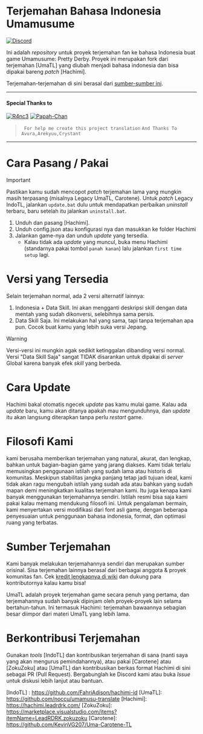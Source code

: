 # Terjemahan Bahasa Indonesia Umamusume 
[![Discord](https://img.shields.io/discord/980222697151807488?logo=discord&logoColor=4bba35&label=Discord)](https://discord.gg/Hx8FpDwRjw)

Ini adalah *repository* untuk proyek terjemahan fan ke bahasa Indonesia buat game Umamusume: Pretty Derby.
Proyek ini merupakan fork dari terjemahan [UmaTL] yang diubah menjadi bahasa indonesia dan bisa dipakai bareng *patch* [Hachimi].

Terjemahan-terjemahan di sini berasal dari [sumber-sumber ini](#translation-sources).

---

#### Special Thanks to
[![R4nc3](https://github.com/R4nc3.png?size=100)](https://github.com/R4nc3)
[![Papah-Chan](https://github.com/FahriAdison.png?size=100)](https://github.com/FahriAdison)

> ` For help me create this project translation`
> `And Thanks To Avura,Arekyuu,Crystant`

---

# Cara Pasang / Pakai 

> [!IMPORTANT]
> Pastikan kamu sudah mencopot *patch* terjemahan lama yang mungkin masih terpasang (misalnya Legacy UmaTL, Carotene).
> Untuk *patch* Legacy IndoTL, jalankan `update.bat` dulu untuk mendapatkan perbaikan *uninstall* terbaru, baru setelah itu jalankan `uninstall.bat`.

1.  Unduh dan pasang [Hachimi].
2.  Unduh config.json atau konfigurasi nya dan masukkan ke folder Hachimi
3.  Jalankan game-nya dan unduh *update* yang tersedia.
    *   Kalau tidak ada *update* yang muncul, buka menu Hachimi (standarnya pakai tombol `panah kanan`) lalu jalankan `first time setup` lagi.

# Versi yang Tersedia
Selain terjemahan normal, ada 2 versi alternatif lainnya:

1.  Indonesia + Data Skill. Ini akan mengganti deskripsi skill dengan data mentah yang sudah dikonversi, selebihnya sama persis.
2.  Data Skill Saja. Ini melakukan hal yang sama, tapi tanpa terjemahan apa pun. Cocok buat kamu yang lebih suka versi Jepang.

> [!WARNING]
> Versi-versi ini mungkin agak sedikit ketinggalan dibanding versi normal.
> Versi "Data Skill Saja" sangat TIDAK disarankan untuk dipakai di *server* Global karena banyak efek *skill* yang berbeda.

# Cara Update
Hachimi bakal otomatis ngecek *update* pas kamu mulai game. Kalau ada *update* baru, kamu akan ditanya apakah mau mengunduhnya, dan *update* itu akan langsung diterapkan tanpa perlu *restart* game.

# Filosofi Kami
kami berusaha memberikan terjemahan yang natural, akurat, dan lengkap, bahkan untuk bagian-bagian game yang jarang diakses. Kami tidak terlalu memusingkan penggunaan istilah yang sudah lama atau historis di komunitas. Meskipun stabilitas jangka panjang tetap jadi tujuan ideal, kami tidak akan ragu mengubah istilah yang sudah ada atau bahkan yang sudah mapan demi meningkatkan kualitas terjemahan kami. Itu juga kenapa kami banyak menggunakan terjemahannya sendiri. Istilah resmi bisa saja kami pakai kalau memang mendukung filosofi ini.
Untuk pengalaman bermain, kami menyertakan versi modifikasi dari font asli game, dengan beberapa penyesuaian untuk penggunaan bahasa indonesia, format, dan optimasi ruang yang terbatas.

# Sumber Terjemahan
Kami banyak melakukan terjemahannya sendiri dan merupakan sumber orisinal. Sisa terjemahan lainnya berasal dari berbagai anggota & proyek komunitas fan.
Cek [kredit lengkapnya di wiki](../../wiki/Translation-Progress) dan dukung para kontributornya kalau kamu bisa!

UmaTL adalah proyek terjemahan game secara penuh yang pertama, dan terjemahannya sudah banyak dipinjam oleh proyek-proyek lain selama bertahun-tahun.
Ini termasuk Hachimi: terjemahan bawaannya sebagian besar diimpor dari materi UmaTL yang lebih lama.

# Berkontribusi Terjemahan
Gunakan *tools* [IndoTL] dan kontribusikan terjemahan di sana (nanti saya yang akan mengurus pemindahannya), atau pakai [Carotene] atau [ZokuZoku] atau [UmaTL] dan kontribusikan berkas format Hachimi di sini sebagai PR (Pull Request). Bergabunglah ke Discord kami atau buka *Issue* untuk diskusi lebih lanjut atau bantuan.

[IndoTL] : https://github.com/FahriAdison/hachimi-id
[UmaTL]: https://github.com/noccu/umamusu-translate
[Hachimi]: https://hachimi.leadrdrk.com/
[ZokuZoku]: https://marketplace.visualstudio.com/items?itemName=LeadRDRK.zokuzoku
[Carotene]: https://github.com/KevinVG207/Uma-Carotene-TL
